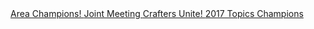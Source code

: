 <a href="/blog2018.html#6-feb-2018" class="button">
    Area Champions!
</a>

<a href="/blog2018.html#4-dec-2017" class="button">
    Joint Meeting
</a>

<a href="/blog2018.html#5-oct-2017---speakers-and-craft-workers-unite" class="button">
    Crafters Unite!
</a>

<a href="/blog2018.html#27-sept-2017---topics-champions" class="button">
    2017 Topics Champions
</a>
